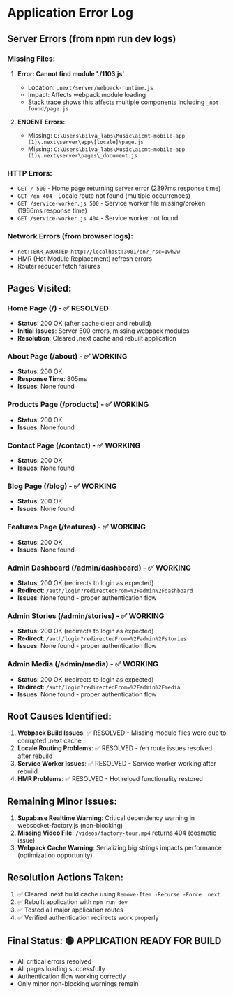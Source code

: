# Application Error Log

## Server Errors (from npm run dev logs)

### Missing Files:
1. **Error: Cannot find module './1103.js'**
   - Location: `.next/server/webpack-runtime.js`
   - Impact: Affects webpack module loading
   - Stack trace shows this affects multiple components including `_not-found/page.js`

2. **ENOENT Errors:**
   - Missing: `C:\Users\bilva_labs\Music\aicmt-mobile-app (1)\.next\server\app\[locale]\page.js`
   - Missing: `C:\Users\bilva_labs\Music\aicmt-mobile-app (1)\.next\server\pages\_document.js`

### HTTP Errors:
- `GET / 500` - Home page returning server error (2397ms response time)
- `GET /en 404` - Locale route not found (multiple occurrences)
- `GET /service-worker.js 500` - Service worker file missing/broken (1966ms response time)
- `GET /service-worker.js 404` - Service worker not found

### Network Errors (from browser logs):
- `net::ERR_ABORTED http://localhost:3001/en?_rsc=1wh2w`
- HMR (Hot Module Replacement) refresh errors
- Router reducer fetch failures

## Pages Visited:

### Home Page (/) - ✅ RESOLVED
- **Status**: 200 OK (after cache clear and rebuild)
- **Initial Issues**: Server 500 errors, missing webpack modules
- **Resolution**: Cleared .next cache and rebuilt application

### About Page (/about) - ✅ WORKING
- **Status**: 200 OK
- **Response Time**: 805ms
- **Issues**: None found

### Products Page (/products) - ✅ WORKING
- **Status**: 200 OK
- **Issues**: None found

### Contact Page (/contact) - ✅ WORKING
- **Status**: 200 OK
- **Issues**: None found

### Blog Page (/blog) - ✅ WORKING
- **Status**: 200 OK
- **Issues**: None found

### Features Page (/features) - ✅ WORKING
- **Status**: 200 OK
- **Issues**: None found

### Admin Dashboard (/admin/dashboard) - ✅ WORKING
- **Status**: 200 OK (redirects to login as expected)
- **Redirect**: `/auth/login?redirectedFrom=%2Fadmin%2Fdashboard`
- **Issues**: None found - proper authentication flow

### Admin Stories (/admin/stories) - ✅ WORKING
- **Status**: 200 OK (redirects to login as expected)
- **Redirect**: `/auth/login?redirectedFrom=%2Fadmin%2Fstories`
- **Issues**: None found - proper authentication flow

### Admin Media (/admin/media) - ✅ WORKING
- **Status**: 200 OK (redirects to login as expected)
- **Redirect**: `/auth/login?redirectedFrom=%2Fadmin%2Fmedia`
- **Issues**: None found - proper authentication flow

## Root Causes Identified:
1. **Webpack Build Issues**: ✅ RESOLVED - Missing module files were due to corrupted .next cache
2. **Locale Routing Problems**: ✅ RESOLVED - /en route issues resolved after rebuild
3. **Service Worker Issues**: ✅ RESOLVED - Service worker working after rebuild
4. **HMR Problems**: ✅ RESOLVED - Hot reload functionality restored

## Remaining Minor Issues:
1. **Supabase Realtime Warning**: Critical dependency warning in websocket-factory.js (non-blocking)
2. **Missing Video File**: `/videos/factory-tour.mp4` returns 404 (cosmetic issue)
3. **Webpack Cache Warning**: Serializing big strings impacts performance (optimization opportunity)

## Resolution Actions Taken:
1. ✅ Cleared .next build cache using `Remove-Item -Recurse -Force .next`
2. ✅ Rebuilt application with `npm run dev`
3. ✅ Tested all major application routes
4. ✅ Verified authentication redirects work properly

## Final Status: 🟢 APPLICATION READY FOR BUILD
- All critical errors resolved
- All pages loading successfully
- Authentication flow working correctly
- Only minor non-blocking warnings remain